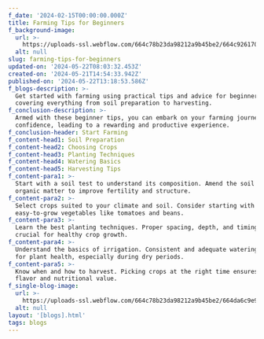 ```yaml
---
f_date: '2024-02-15T00:00:00.000Z'
title: Farming Tips for Beginners
f_background-image:
  url: >-
    https://uploads-ssl.webflow.com/664c78b23da98212a9b45be2/664c926170dc5013f3820ce9_Group%20699.png
  alt: null
slug: farming-tips-for-beginners
updated-on: '2024-05-22T08:03:32.453Z'
created-on: '2024-05-21T14:54:33.942Z'
published-on: '2024-05-22T13:18:53.586Z'
f_blogs-description: >-
  Get started with farming using practical tips and advice for beginners,
  covering everything from soil preparation to harvesting.
f_conclusion-description: >-
  Armed with these beginner tips, you can embark on your farming journey with
  confidence, leading to a rewarding and productive experience.
f_conclusion-header: Start Farming
f_content-head1: Soil Preparation
f_content-head2: Choosing Crops
f_content-head3: Planting Techniques
f_content-head4: Watering Basics
f_content-head5: Harvesting Tips
f_content-para1: >-
  Start with a soil test to understand its composition. Amend the soil with
  organic matter to improve fertility and structure.
f_content-para2: >-
  Select crops suited to your climate and soil. Consider starting with
  easy-to-grow vegetables like tomatoes and beans.
f_content-para3: >-
  Learn the best planting techniques. Proper spacing, depth, and timing are
  crucial for healthy crop growth.
f_content-para4: >-
  Understand the basics of irrigation. Consistent and adequate watering is vital
  for plant health, especially during dry periods.
f_content-para5: >-
  Know when and how to harvest. Picking crops at the right time ensures the best
  flavor and nutritional value.
f_single-blog-image:
  url: >-
    https://uploads-ssl.webflow.com/664c78b23da98212a9b45be2/664da6c9e9c4a187c2457a7e_16499.jpg
  alt: null
layout: '[blogs].html'
tags: blogs
---
```



